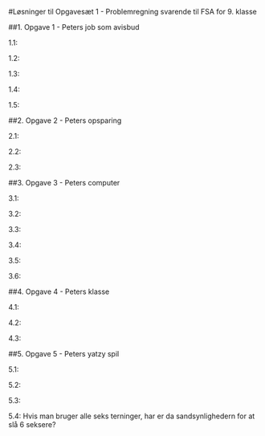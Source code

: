 #Løsninger til Opgavesæt 1 - Problemregning svarende til FSA for 9. klasse


##1. Opgave 1 - Peters job som avisbud

1.1: 

1.2: 

1.3: 

1.4: 

1.5: 


##2. Opgave 2 - Peters opsparing

2.1: 

2.2: 

2.3: 


##3. Opgave 3 - Peters computer


3.1: 

3.2: 

3.3: 

3.4: 

3.5: 

3.6: 


##4. Opgave 4 - Peters klasse

4.1: 

4.2: 

4.3: 


##5. Opgave 5 - Peters yatzy spil

5.1: 

5.2: 

5.3: 

5.4: Hvis man bruger alle seks terninger, har er da sandsynlighedern for at slå 6 seksere?
